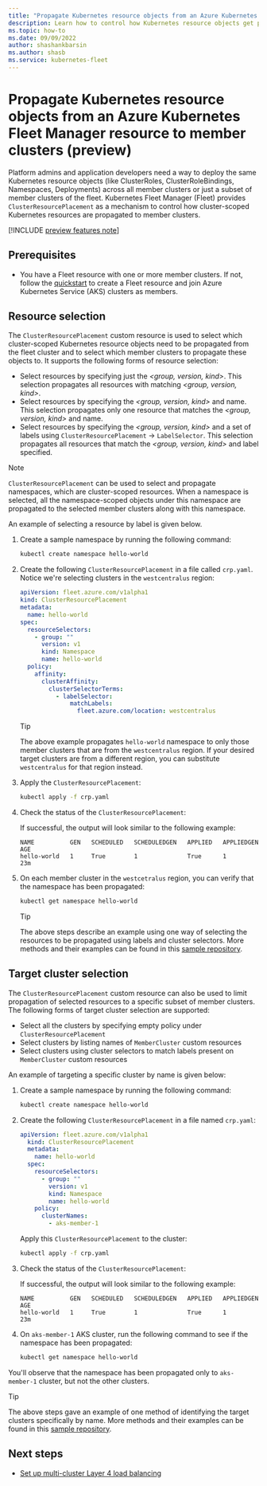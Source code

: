 ```yaml
---
title: "Propagate Kubernetes resource objects from an Azure Kubernetes Fleet Manager resource to member clusters (preview)"
description: Learn how to control how Kubernetes resource objects get propagated to all or a subset of member clusters of an Azure Kubernetes Fleet Manager resource.
ms.topic: how-to
ms.date: 09/09/2022
author: shashankbarsin
ms.author: shasb
ms.service: kubernetes-fleet
---
```


# Propagate Kubernetes resource objects from an Azure Kubernetes Fleet Manager resource to member clusters (preview)

Platform admins and application developers need a way to deploy the same Kubernetes resource objects (like ClusterRoles, ClusterRoleBindings, Namespaces, Deployments) across all member clusters or just a subset of member clusters of the fleet. Kubernetes Fleet Manager (Fleet) provides `ClusterResourcePlacement` as a mechanism to control how cluster-scoped Kubernetes resources are propagated to member clusters.

[!INCLUDE [preview features note](./includes/preview/preview-callout.md)]

## Prerequisites

* You have a Fleet resource with one or more member clusters. If not, follow the [quickstart](quickstart-create-fleet-and-members.md) to create a Fleet resource and join Azure Kubernetes Service (AKS) clusters as members.

## Resource selection

The `ClusterResourcePlacement` custom resource is used to select which cluster-scoped Kubernetes resource objects need to be propagated from the fleet cluster and to select which member clusters to propagate these objects to. It supports the following forms of resource selection:

* Select resources by specifying just the *<group, version, kind>*. This selection propagates all resources with matching *<group, version, kind>*.
* Select resources by specifying the *<group, version, kind>* and name. This selection propagates only one resource that matches the *<group, version, kind>* and name.
* Select resources by specifying the *<group, version, kind>* and a set of labels using `ClusterResourcePlacement` -> `LabelSelector`. This selection propagates all resources that match the *<group, version, kind>* and label specified.

> [!NOTE]
> `ClusterResourcePlacement` can be used to select and propagate namespaces, which are cluster-scoped resources. When a namespace is selected, all the namespace-scoped objects under this namespace are propagated to the selected member clusters along with this namespace. 


An example of selecting a resource by label is given below.

1. Create a sample namespace by running the following command:

    ```bash
    kubectl create namespace hello-world
    ```

1. Create the following `ClusterResourcePlacement` in a file called `crp.yaml`. Notice we're selecting clusters in the `westcentralus` region:

    ```yaml
    apiVersion: fleet.azure.com/v1alpha1
    kind: ClusterResourcePlacement
    metadata:
      name: hello-world
    spec:
      resourceSelectors:
        - group: ""
          version: v1
          kind: Namespace
          name: hello-world
      policy:
        affinity:
          clusterAffinity:
            clusterSelectorTerms:
              - labelSelector:
                  matchLabels:
                    fleet.azure.com/location: westcentralus
    ```

    > [!TIP]
    > The above example propagates `hello-world` namespace to only those member clusters that are from the `westcentralus` region. If your desired target clusters are from a different region, you can substitute `westcentralus` for that region instead.


1. Apply the `ClusterResourcePlacement`:

    ```bash
    kubectl apply -f crp.yaml
    ```

1. Check the status of the `ClusterResourcePlacement`:

    If successful, the output will look similar to the following example:

    ```console
    NAME          GEN   SCHEDULED   SCHEDULEDGEN   APPLIED   APPLIEDGEN   AGE
    hello-world   1     True        1              True      1            23m
    ```

1. On each member cluster in the `westcetralus` region, you can verify that the namespace has been propagated:

    ```bash
    kubectl get namespace hello-world
    ```

    > [!TIP]
    > The above steps describe an example using one way of selecting the resources to be propagated using labels and cluster selectors. More methods and their examples can be found in this [sample repository](https://github.com/Azure/AKS/tree/master/examples/fleet/helloworld).

## Target cluster selection

The `ClusterResourcePlacement` custom resource can also be used to limit propagation of selected resources to a specific subset of member clusters. The following forms of target cluster selection are supported:

* Select all the clusters by specifying empty policy under `ClusterResourcePlacement`
* Select clusters by listing names of `MemberCluster` custom resources
* Select clusters using cluster selectors to match labels present on `MemberCluster` custom resources

An example of targeting a specific cluster by name is given below:

1. Create a sample namespace by running the following command:

    ```bash
    kubectl create namespace hello-world
    ```

1. Create the following `ClusterResourcePlacement` in a file named `crp.yaml`:


    ```yaml
    apiVersion: fleet.azure.com/v1alpha1
      kind: ClusterResourcePlacement
      metadata:
        name: hello-world
      spec:
        resourceSelectors:
          - group: ""
            version: v1
            kind: Namespace
            name: hello-world
        policy:
          clusterNames:
            - aks-member-1
    ```

    Apply this `ClusterResourcePlacement` to the cluster:

    ```bash
    kubectl apply -f crp.yaml
    ```

1. Check the status of the `ClusterResourcePlacement`:

    If successful, the output will look similar to the following example:

    ```console
    NAME          GEN   SCHEDULED   SCHEDULEDGEN   APPLIED   APPLIEDGEN   AGE
    hello-world   1     True        1              True      1            23m
    ```

1. On `aks-member-1` AKS cluster, run the following command to see if the namespace has been propagated:

      ```bash
      kubectl get namespace hello-world
      ```

  You'll observe that the namespace has been propagated only to `aks-member-1` cluster, but not the other clusters.


> [!TIP]
> The above steps gave an example of one method of identifying the target clusters specifically by name. More methods and their examples can be found in this [sample repository](https://github.com/Azure/AKS/tree/master/examples/fleet/helloworld).

## Next steps

* [Set up multi-cluster Layer 4 load balancing](./l4-load-balancing.md)
